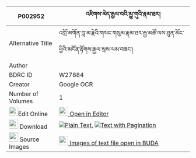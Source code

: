 |P002952|འཇིགས་མེད་རྒྱལ་བའི་མྱུ་གུའི་རྣམ་ཐར། 
| --- | --- 
|Alternative Title |འགྲོ་མགོན་བླ་མ་རྗེའི་གསང་གསུམ་རྣམ་ཐར་རྒྱ་མཚོ་ལས་ཐུན་མོང་ཕྱིའི་མངོན་རྟོགས་རྒྱལ་སྲས་ལམ་བཟང་།
|Author | 
|BDRC ID | W27884
|Creator | Google OCR
|Number of Volumes| 1
|<img width="25" src="https://img.icons8.com/color/25/000000/edit-property.png">Edit Online| [<img width="25" src="https://avatars.githubusercontent.com/u/45091458?s=200&v=4"> Open in Editor](http://editor.openpecha.org/P002952)
|<img width="25" src="https://img.icons8.com/fluent/48/000000/download-2.png"/>  Download | [![](https://img.icons8.com/color/20/000000/txt.png)Plain Text](https://github.com/Openpecha/P002952/releases/download/v1/jikme_gyalwa_i_nyugu_i_namtar_plain_P002952.zip), [![](https://img.icons8.com/color/20/000000/txt.png)Text with Pagination](https://github.com/Openpecha/P002952/releases/download/v1/jikme_gyalwa_i_nyugu_i_namtar_pages_P002952.zip)
|<img width="25" src="https://img.icons8.com/plasticine/100/000000/pictures-folder.png"/>  Source Images | [<img width="25" src="https://library.bdrc.io/icons/BUDA-small.svg"> Images of text file open in BUDA](https://library.bdrc.io/show/bdr:W27884)